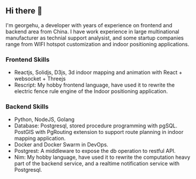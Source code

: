 ## Hi there 👋

I'm georgehu, a developer with years of experience on frontend and backend area from China. I have work experience in large multinational manufacturer as technial support analysist, and some startup companies range from WIFI hotspot customization and indoor positioning applications. 

### Frontend Skills

* Reactjs, Solidjs, D3js, 3d indoor mapping and animation with React + websocket + Threejs
* Rescript: My hobby frontend language, have used it to rewrite the electric fence rule engine of the Indoor positioning application.

### Backend Skills

* Python, NodeJS, Golang
* Database: Postgresql, stored procedure programming with pgSQL. PostGIS with PgRouting extension to support route planning in indoor mapping application.
* Docker and Docker Swarm in DevOps.
* Postgrest: A middleware to expose the db operation to restful API.
* Nim: My hobby language, have used it to rewrite the computation heavy part of the backend service, and a realtime notification service with Postgresql. 

